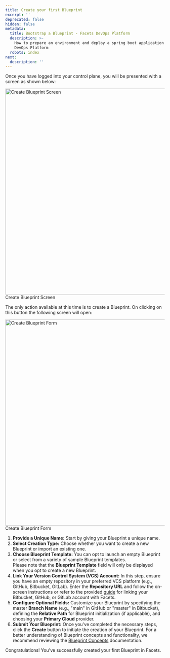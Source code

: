 ```yaml
---
title: Create your first Blueprint
excerpt: ''
deprecated: false
hidden: false
metadata:
  title: Bootstrap a Blueprint - Facets DevOps Platform
  description: >-
    How to prepare an environment and deploy a spring boot application on Facets
    DevOps Platform
  robots: index
next:
  description: ''
---
```

Once you have logged into your control plane, you will be presented with a screen as shown below:

<Image alt="Create Blueprint Screen" align="center" width="650px" border={true} src="https://files.readme.io/f9eda02-image.png">
  Create Blueprint Screen
</Image>

The only action available at this time is to create a Blueprint. On clicking on this button the following screen will open:

<Image alt="Create Blueprint Form" align="center" width="650px" border={true} src="https://files.readme.io/04b4d98-Untitled.gif">
  Create Blueprint Form
</Image>

1. **Provide a Unique Name:** Start by giving your Blueprint a unique name.
2. **Select Creation Type:** Choose whether you want to create a new Blueprint or import an existing one. 
3. **Choose Blueprint Template:** You can opt to launch an empty Blueprint or select from a variety of sample Blueprint templates.\
   Please note that the **Blueprint Template** field will only be displayed when you opt to create a new Blueprint.
4. **Link Your Version Control System (VCS) Account:** In this step, ensure you have an empty repository in your preferred VCS platform (e.g., GitHub, Bitbucket, GitLab). Enter the **Repository URL** and follow the on-screen instructions or refer to the provided [guide](https://readme.facets.cloud/docs/integrating-vcs-accounts) for linking your Bitbucket, GitHub, or GitLab account with Facets. 
5. **Configure Optional Fields:** Customize your Blueprint by specifying the master **Branch Name** (e.g., "main" in GitHub or "master" in Bitbucket), defining the **Relative Path** for Blueprint initialization (if applicable), and choosing your **Primary Cloud** provider. 
6. **Submit Your Blueprint:** Once you've completed the necessary steps, click the **Create** button to initiate the creation of your Blueprint. For a better understanding of Blueprint concepts and functionality, we recommend reviewing the [Blueprint Concepts](doc:blueprint) documentation. 

Congratulations! You've successfully created your first Blueprint in Facets.
